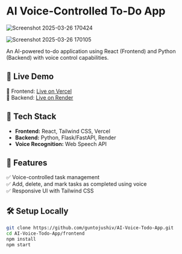 # AI Voice-Controlled To-Do App  


![Screenshot 2025-03-26 170424](https://github.com/user-attachments/assets/dbee739a-4baa-48d2-9b1d-1f6d0b1d6701)

![Screenshot 2025-03-26 170105](https://github.com/user-attachments/assets/fc17e6e5-528c-4772-9a3e-0bd154ac5c77)



An AI-powered to-do application using React (Frontend) and Python (Backend) with voice control capabilities.  

## 🚀 Live Demo  
🔗 Frontend: [Live on Vercel](https://your-frontend-url.vercel.app)  
🔗 Backend: [Live on Render](https://your-backend-url.onrender.com)  

## 🔧 Tech Stack  
- **Frontend:** React, Tailwind CSS, Vercel  
- **Backend:** Python, Flask/FastAPI, Render  
- **Voice Recognition:** Web Speech API  

## 📌 Features  
✅ Voice-controlled task management  
✅ Add, delete, and mark tasks as completed using voice  
✅ Responsive UI with Tailwind CSS  

## 🛠 Setup Locally  
```sh
git clone https://github.com/guntojushiv/AI-Voice-Todo-App.git
cd AI-Voice-Todo-App/frontend
npm install
npm start
